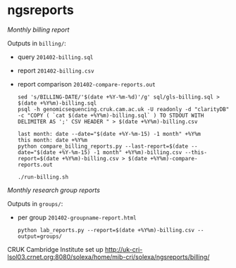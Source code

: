ngsreports
==========

_Monthly billing report_

Outputs in `billing/`:
- query `201402-billing.sql`
- report `201402-billing.csv`
- report comparison `201402-compare-reports.out`

    ```shell
    sed 's/BILLING-DATE/'$(date +%Y-%m-%d)'/g' sql/gls-billing.sql > $(date +%Y%m)-billing.sql
    psql -h genomicsequencing.cruk.cam.ac.uk -U readonly -d "clarityDB"  -c "COPY ( `cat $(date +%Y%m)-billing.sql` ) TO STDOUT WITH DELIMITER AS ';' CSV HEADER " > $(date +%Y%m)-billing.csv
    
    last month: date --date="$(date +%Y-%m-15) -1 month" +%Y%m
    this month: date +%Y%m
    python compare_billing_reports.py --last-report=$(date --date="$(date +%Y-%m-15) -1 month" +%Y%m)-billing.csv --this-report=$(date +%Y%m)-billing.csv > $(date +%Y%m)-compare-reports.out
    
    ./run-billing.sh
    ```
    
_Monthly research group reports_

Outputs in `groups/`:
- per group `201402-groupname-report.html`

     ```shell
     python lab_reports.py --report=$(date +%Y%m)-billing.csv --output=groups/
     ```
          
CRUK Cambridge Institute set up http://uk-cri-lsol03.crnet.org:8080/solexa/home/mib-cri/solexa/ngsreports/billing/